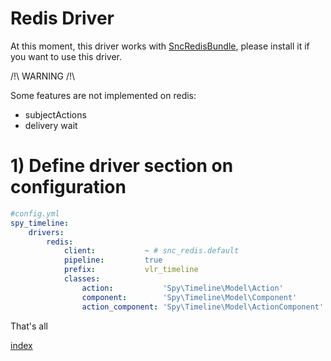 Redis Driver
==========

At this moment, this driver works with [SncRedisBundle](https://github.com/snc/SncRedisBundle), please install it if you want to use this driver.

/!\ WARNING /!\

Some features are not implemented on redis:

- subjectActions
- delivery wait

# 1) Define driver section on configuration

```yml
#config.yml
spy_timeline:
    drivers:
        redis:
            client:           ~ # snc_redis.default
            pipeline:         true
            prefix:           vlr_timeline
            classes:
                action:           'Spy\Timeline\Model\Action'
                component:        'Spy\Timeline\Model\Component'
                action_component: 'Spy\Timeline\Model\ActionComponent'
```

That's all

[index](https://github.com/stephpy/TimelineBundle/blob/master/Resources/doc/index.markdown)
